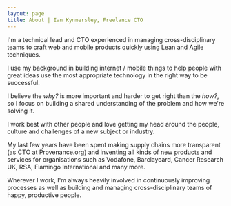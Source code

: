 ```yaml
---
layout: page
title: About | Ian Kynnersley, Freelance CTO
---
```


I'm a technical lead and CTO experienced in managing cross-disciplinary teams to craft web and mobile products quickly using Lean and Agile techniques.

I use my background in building internet / mobile things to help people with great ideas use the most appropriate technology in the right way to be successful.

I believe the _why?_ is more important and harder to get right than the _how?_, so I focus on building a shared understanding of the problem and how we're solving it.

I work best with other people and love getting my head around the people, culture and challenges of a new subject or industry.

My last few years have been spent making supply chains more transparent (as CTO at Provenance.org) and inventing all kinds of new products and services for organisations such as Vodafone, Barclaycard, Cancer Research UK, RSA, Flamingo International and many more.

Wherever I work, I'm always heavily involved in continuously improving processes as well as building and managing cross-disciplinary teams of happy, productive people.
